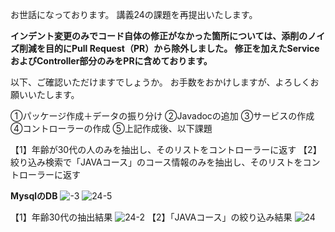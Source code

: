 お世話になっております。
講義24の課題を再提出いたします。

**インデント変更のみでコード自体の修正がなかった箇所については、添削のノイズ削減を目的にPull Request（PR）から除外しました。
修正を加えたServiceおよびController部分のみをPRに含めております。**

以下、ご確認いただけますでしょうか。
お手数をおかけしますが、よろしくお願いいたします。

①パッケージ作成＋データの振り分け
②Javadocの追加
③サービスの作成
④コントローラーの作成
⑤上記作成後、以下課題

【1】年齢が30代の人のみを抽出し、そのリストをコントローラーに返す
【2】絞り込み検索で「JAVAコース」のコース情報のみを抽出し、そのリストをコントローラーに返す 

**MysqlのDB**
![-3](https://github.com/user-attachments/assets/f9307158-b966-493c-b6a3-2d9d9879217c)
![24-5](https://github.com/user-attachments/assets/a02a82f8-c918-4541-a5ef-330c89c1ec5d)

【1】年齢30代の抽出結果
![24-2](https://github.com/user-attachments/assets/b026af2d-dac3-4437-8290-01bf74e879bc)
【2】「JAVAコース」の絞り込み結果
![24](https://github.com/user-attachments/assets/1ef75ec2-d8b0-4af3-82f6-de4c6dc44449)

